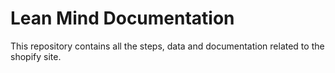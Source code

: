 # Lean Mind Documentation

This repository contains all the steps, data and documentation related to the shopify site.
